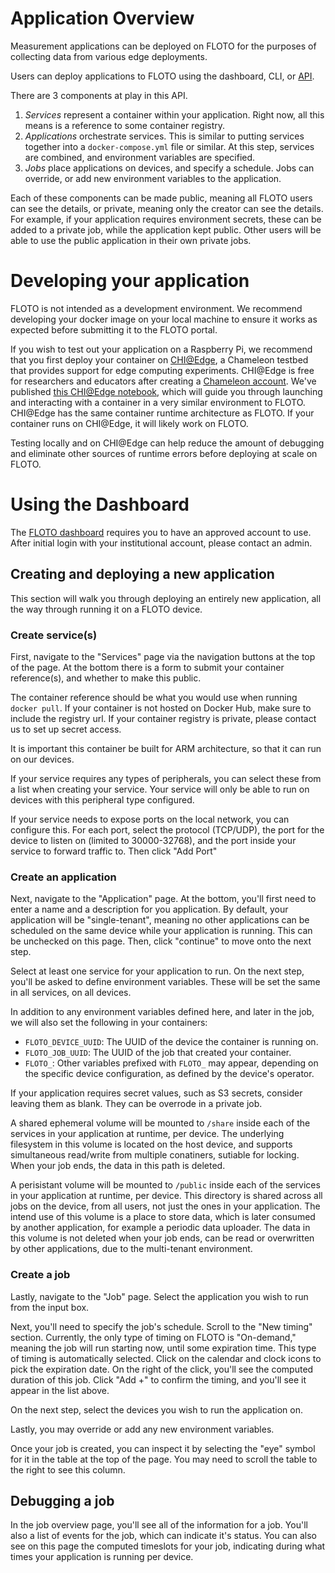 # Application Overview

Measurement applications can be deployed on FLOTO for the purposes of collecting data from various edge deployments.

Users can deploy applications to FLOTO using the dashboard, CLI, or [API](./api.md).

There are 3 components at play in this API.

1. *Services* represent a container within your application. Right now, all this means is a reference to some container registry. 
2. *Applications* orchestrate services. This is similar to putting services together into a `docker-compose.yml` file or similar. At this step, services are combined, and environment variables are specified.
3. *Jobs* place applications on devices, and specify a schedule. Jobs can override, or add new environment variables to the application.

Each of these components can be made public, meaning all FLOTO users can see the details, or private, meaning only the creator can see the details. For example, if your application requires environment secrets, these can be added to a private job, while the application kept public. Other users will be able to use the public application in their own private jobs.

# Developing your application

FLOTO is not intended as a development environment. We recommend developing your docker image on your local machine to ensure it works as expected before submitting it to the FLOTO portal.

If you wish to test out your application on a Raspberry Pi, we recommend that you first deploy your container on [CHI@Edge](https://www.chameleoncloud.org/experiment/chiedge/), a Chameleon testbed that provides support for edge computing experiments. CHI@Edge is free for researchers and educators after creating a [Chameleon account](https://chameleoncloud.readthedocs.io/en/latest/getting-started/index.html). We've published [this CHI@Edge notebook](https://chameleoncloud.org/experiment/share/c4a7e4ac-1380-4e8f-9fc9-b2a84750739c), which will guide you through launching and interacting with a container in a very similar environment to FLOTO. CHI@Edge has the same container runtime architecture as FLOTO. If your container runs on CHI@Edge, it will likely work on FLOTO.

Testing locally and on CHI@Edge can help reduce the amount of debugging and eliminate other sources of runtime errors before deploying at scale on FLOTO.

# Using the Dashboard

The [FLOTO dashboard](https://portal.floto.science/) requires you to have an approved account to use. After initial login with your institutional account, please contact an admin.

## Creating and deploying a new application

This section will walk you through deploying an entirely new application, all the way through running it on a FLOTO device.

### Create service(s)

First, navigate to the "Services" page via the navigation buttons at the top of the page. At the bottom there is a form to submit your container reference(s), and whether to make this public. 

The container reference should be what you would use when running `docker pull`. If your container is not hosted on Docker Hub, make sure to include the registry url. If your container registry is private, please contact us to set up secret access.

It is important this container be built for ARM architecture, so that it can run on our devices.

If your service requires any types of peripherals, you can select these from a list when creating your service. Your service will only be able to run on devices with this peripheral type configured.

If your service needs to expose ports on the local network, you can configure this. For each port, select the protocol (TCP/UDP), the port for the device to listen on (limited to 30000-32768), and the port inside your service to forward traffic to. Then click "Add Port"

### Create an application

Next, navigate to the "Application" page. At the bottom, you'll first need to enter a name and a description for you application. By default, your application will be "single-tenant", meaning no other applications can be scheduled on the same device while your application is running. This can be unchecked on this page. Then, click "continue" to move onto the next step. 

Select at least one service for your application to run. On the next step, you'll be asked to define environment variables. These will be set the same in all services, on all devices.

In addition to any environment variables defined here, and later in the job, we will also set the following in your containers:

* `FLOTO_DEVICE_UUID`: The UUID of the device the container is running on.
* `FLOTO_JOB_UUID`: The UUID of the job that created your container.
* `FLOTO_`: Other variables prefixed with `FLOTO_` may appear, depending on the specific device configuration, as defined by the device's operator.

If your application requires secret values, such as S3 secrets, consider leaving them as blank. They can be overrode in a private job.

A shared ephemeral volume will be mounted to `/share` inside each of the services in your application at runtime, per device. The underlying filesystem in this volume is located on the host device, and supports simultaneous read/write from multiple conatiners, sutiable for locking. When your job ends, the data in this path is deleted.

A perisistant volume will be mounted to `/public` inside each of the services in your application at runtime, per device. This directory is shared across all jobs on the device, from all users, not just the ones in your application. The intend use of this volume is a place to store data, which is later consumed by another application, for example a periodic data uploader. The data in this volume is not deleted when your job ends, can be read or overwritten by other applications, due to the multi-tenant environment.

### Create a job

Lastly, navigate to the "Job" page. Select the application you wish to run from the input box.

Next, you'll need to specify the job's schedule. Scroll to the "New timing" section. Currently, the only type of timing on FLOTO is "On-demand," meaning the job will run starting now, until some expiration time. This type of timing is automatically selected. Click on the calendar and clock icons to pick the expiration date. On the right of the click, you'll see the computed duration of this job. Click "Add +" to confirm the timing, and you'll see it appear in the list above.

On the next step, select the devices you wish to run the application on.

Lastly, you may override or add any new environment variables.

Once your job is created, you can inspect it by selecting the "eye" symbol for it in the table at the top of the page. You may need to scroll the table to the right to see this column. 

## Debugging a job

In the job overview page, you'll see all of the information for a job. You'll also a list of events for the job, which can indicate it's status. You can also see on this page the computed timeslots for your job, indicating during what times your application is running per device.
